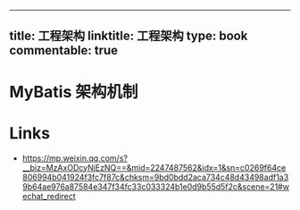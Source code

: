 
---
title: 工程架构
linktitle: 工程架构
type: book
commentable: true
---

# MyBatis 架构机制

# Links

- https://mp.weixin.qq.com/s?__biz=MzAxODcyNjEzNQ==&mid=2247487562&idx=1&sn=c0269f64ce806994b041924f3fc7f87c&chksm=9bd0bdd2aca734c48d43498adf1a39b64ae976a87584e347f34fc33c033324b1e0d9b55d5f2c&scene=21#wechat_redirect

    